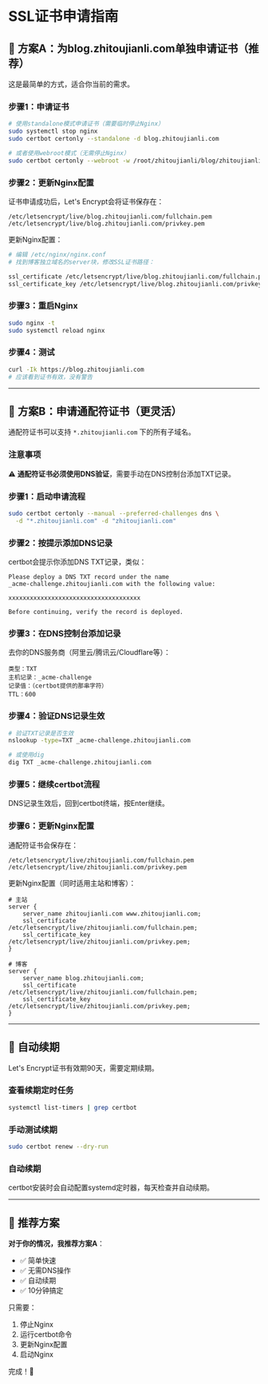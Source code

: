 # SSL证书申请指南

## 🎯 方案A：为blog.zhitoujianli.com单独申请证书（推荐）

这是最简单的方式，适合你当前的需求。

### 步骤1：申请证书

```bash
# 使用standalone模式申请证书（需要临时停止Nginx）
sudo systemctl stop nginx
sudo certbot certonly --standalone -d blog.zhitoujianli.com

# 或者使用webroot模式（无需停止Nginx）
sudo certbot certonly --webroot -w /root/zhitoujianli/blog/zhitoujianli-blog/dist -d blog.zhitoujianli.com
```

### 步骤2：更新Nginx配置

证书申请成功后，Let's Encrypt会将证书保存在：

```
/etc/letsencrypt/live/blog.zhitoujianli.com/fullchain.pem
/etc/letsencrypt/live/blog.zhitoujianli.com/privkey.pem
```

更新Nginx配置：

```bash
# 编辑 /etc/nginx/nginx.conf
# 找到博客独立域名的server块，修改SSL证书路径：

ssl_certificate /etc/letsencrypt/live/blog.zhitoujianli.com/fullchain.pem;
ssl_certificate_key /etc/letsencrypt/live/blog.zhitoujianli.com/privkey.pem;
```

### 步骤3：重启Nginx

```bash
sudo nginx -t
sudo systemctl reload nginx
```

### 步骤4：测试

```bash
curl -Ik https://blog.zhitoujianli.com
# 应该看到证书有效，没有警告
```

---

## 🌟 方案B：申请通配符证书（更灵活）

通配符证书可以支持 `*.zhitoujianli.com` 下的所有子域名。

### 注意事项

⚠️ **通配符证书必须使用DNS验证**，需要手动在DNS控制台添加TXT记录。

### 步骤1：启动申请流程

```bash
sudo certbot certonly --manual --preferred-challenges dns \
  -d "*.zhitoujianli.com" -d "zhitoujianli.com"
```

### 步骤2：按提示添加DNS记录

certbot会提示你添加DNS TXT记录，类似：

```
Please deploy a DNS TXT record under the name
_acme-challenge.zhitoujianli.com with the following value:

xxxxxxxxxxxxxxxxxxxxxxxxxxxxxxxxxxxxx

Before continuing, verify the record is deployed.
```

### 步骤3：在DNS控制台添加记录

去你的DNS服务商（阿里云/腾讯云/Cloudflare等）：

```
类型：TXT
主机记录：_acme-challenge
记录值：（certbot提供的那串字符）
TTL：600
```

### 步骤4：验证DNS记录生效

```bash
# 验证TXT记录是否生效
nslookup -type=TXT _acme-challenge.zhitoujianli.com

# 或使用dig
dig TXT _acme-challenge.zhitoujianli.com
```

### 步骤5：继续certbot流程

DNS记录生效后，回到certbot终端，按Enter继续。

### 步骤6：更新Nginx配置

通配符证书会保存在：

```
/etc/letsencrypt/live/zhitoujianli.com/fullchain.pem
/etc/letsencrypt/live/zhitoujianli.com/privkey.pem
```

更新Nginx配置（同时适用主站和博客）：

```nginx
# 主站
server {
    server_name zhitoujianli.com www.zhitoujianli.com;
    ssl_certificate /etc/letsencrypt/live/zhitoujianli.com/fullchain.pem;
    ssl_certificate_key /etc/letsencrypt/live/zhitoujianli.com/privkey.pem;
}

# 博客
server {
    server_name blog.zhitoujianli.com;
    ssl_certificate /etc/letsencrypt/live/zhitoujianli.com/fullchain.pem;
    ssl_certificate_key /etc/letsencrypt/live/zhitoujianli.com/privkey.pem;
}
```

---

## 🔄 自动续期

Let's Encrypt证书有效期90天，需要定期续期。

### 查看续期定时任务

```bash
systemctl list-timers | grep certbot
```

### 手动测试续期

```bash
sudo certbot renew --dry-run
```

### 自动续期

certbot安装时会自动配置systemd定时器，每天检查并自动续期。

---

## 🎯 推荐方案

**对于你的情况，我推荐方案A**：

- ✅ 简单快速
- ✅ 无需DNS操作
- ✅ 自动续期
- ✅ 10分钟搞定

只需要：

1. 停止Nginx
2. 运行certbot命令
3. 更新Nginx配置
4. 启动Nginx

完成！🎉
